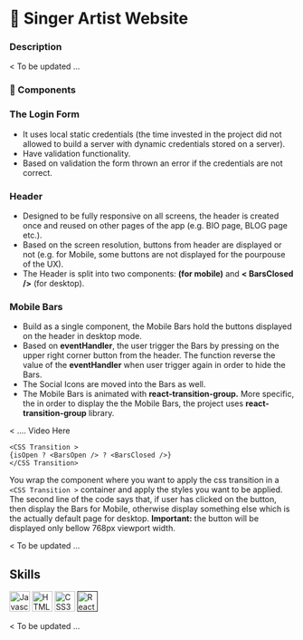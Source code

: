 # :microphone: Singer Artist Website

### Description

< To be updated ...

### :nut_and_bolt: Components

### The Login Form

* It uses local static credentials (the time invested in the project did not allowed to build a server with dynamic credentials stored on a server).
* Have validation functionality.
* Based on validation the form thrown an error if the credentials are not correct.

### Header

* Designed to be fully responsive on all screens, the header is created once and reused on other pages of the app (e.g. BIO page, BLOG page etc.).
* Based on the screen resolution, buttons from header are displayed or not (e.g. for Mobile, some buttons are not displayed for the pourpouse of the UX).
* The Header is split into two components: **<BarsOpen /> (for mobile)** and **< BarsClosed />** (for desktop).

### Mobile Bars

* Build as a single component, the Mobile Bars hold the buttons displayed on the header in desktop mode.
* Based on **eventHandler**, the user trigger the Bars by pressing on the upper right corner button from the header. The function reverse the value of the **eventHandler** when user trigger again in order to hide the Bars.
* The Social Icons are moved into the Bars as well. 
* The Mobile Bars is animated with **react-transition-group.** More specific, the in order to display the the Mobile Bars, the project uses **react-transition-group** library.

< .... Video Here

```
<CSS Transition > 
{isOpen ? <BarsOpen /> ? <BarsClosed />} 
</CSS Transition>
```

You wrap the component where you want to apply the css transition in a ```<CSS Transition >``` container and apply the styles you want to be applied.
The second line of the code says that, if user has clicked on the button, then display the Bars for Mobile, otherwise display something else which is the actually default page for desktop. **Important:** the button will be displayed only bellow 768px viewport width.

< To be updated ...

## Skills

<p align="left">
<a href="https://developer.mozilla.org/en-US/docs/Web/JavaScript" target="_blank" rel="noreferrer"><img src="https://raw.githubusercontent.com/danielcranney/readme-generator/main/public/icons/skills/javascript-colored.svg" width="36" height="36" alt="Javascript" /></a>
<a href="https://developer.mozilla.org/en-US/docs/Glossary/HTML5" target="_blank" rel="noreferrer"><img src="https://raw.githubusercontent.com/danielcranney/readme-generator/main/public/icons/skills/html5-colored.svg" width="36" height="36" alt="HTML5" /></a>
<a href="https://www.w3.org/TR/CSS/#css" target="_blank" rel="noreferrer"><img src="https://raw.githubusercontent.com/danielcranney/readme-generator/main/public/icons/skills/css3-colored.svg" width="36" height="36" alt="CSS3" /></a>
<a href='' target='_blank' rel='noreferrer'><img src='https://upload.wikimedia.org/wikipedia/commons/a/a7/React-icon.svg' width='36' height='36' alt='ReactJS'/></a>
</p>

< To be updated ...





